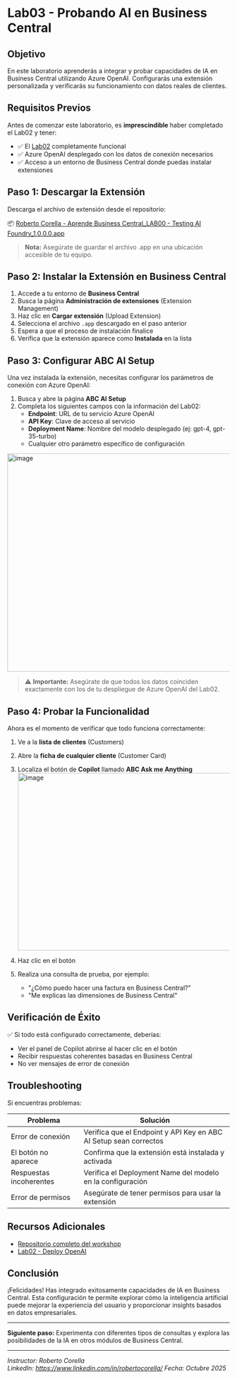 # Lab03 - Probando AI en Business Central

## Objetivo
En este laboratorio aprenderás a integrar y probar capacidades de IA en Business Central utilizando Azure OpenAI. Configurarás una extensión personalizada y verificarás su funcionamiento con datos reales de clientes.

## Requisitos Previos

Antes de comenzar este laboratorio, es **imprescindible** haber completado el Lab02 y tener:

- ✅ El [Lab02](https://github.com/RCORELLA/AprendeBusinessCentralWorkshopsPublic/blob/main/lab_02_deploy_openAI.md) completamente funcional
- ✅ Azure OpenAI desplegado con los datos de conexión necesarios
- ✅ Acceso a un entorno de Business Central donde puedas instalar extensiones

## Paso 1: Descargar la Extensión

Descarga el archivo de extensión desde el repositorio:

📦 [Roberto Corella - Aprende Business Central_LAB00 - Testing AI Foundry_1.0.0.0.app](https://github.com/RCORELLA/AprendeBusinessCentralWorkshopsPublic/blob/main/Roberto%20Corella%20-%20Aprende%20Business%20Central_LAB00%20-%20Testing%20AI%20Foundry_1.0.0.0.app)

> **Nota:** Asegúrate de guardar el archivo .app en una ubicación accesible de tu equipo.

## Paso 2: Instalar la Extensión en Business Central

1. Accede a tu entorno de **Business Central**
2. Busca la página **Administración de extensiones** (Extension Management)
3. Haz clic en **Cargar extensión** (Upload Extension)
4. Selecciona el archivo `.app` descargado en el paso anterior
5. Espera a que el proceso de instalación finalice
6. Verifica que la extensión aparece como **Instalada** en la lista

## Paso 3: Configurar ABC AI Setup

Una vez instalada la extensión, necesitas configurar los parámetros de conexión con Azure OpenAI:

1. Busca y abre la página **ABC AI Setup**
2. Completa los siguientes campos con la información del Lab02:
   - **Endpoint**: URL de tu servicio Azure OpenAI
   - **API Key**: Clave de acceso al servicio
   - **Deployment Name**: Nombre del modelo desplegado (ej: gpt-4, gpt-35-turbo)
   - Cualquier otro parámetro específico de configuración

<img width="1870" height="495" alt="image" src="https://github.com/user-attachments/assets/31b28915-75f1-45c3-a9a2-dc51dc947ba9" />



> ⚠️ **Importante:** Asegúrate de que todos los datos coinciden exactamente con los de tu despliegue de Azure OpenAI del Lab02.

## Paso 4: Probar la Funcionalidad

Ahora es el momento de verificar que todo funciona correctamente:

1. Ve a la **lista de clientes** (Customers)
2. Abre la **ficha de cualquier cliente** (Customer Card)
3. Localiza el botón de **Copilot** llamado **ABC Ask me Anything**
   <img width="782" height="403" alt="image" src="https://github.com/user-attachments/assets/50b0e0a5-e860-4ca2-b9ab-7ae02c4ee2fb" />

5. Haz clic en el botón
6. Realiza una consulta de prueba, por ejemplo:
   - "¿Cómo puedo hacer una factura en Business Central?"
   - "Me explicas las dimensiones de Business Central"


## Verificación de Éxito

✅ Si todo está configurado correctamente, deberías:
- Ver el panel de Copilot abrirse al hacer clic en el botón
- Recibir respuestas coherentes basadas en Business Central
- No ver mensajes de error de conexión

## Troubleshooting

Si encuentras problemas:

| Problema | Solución |
|----------|----------|
| Error de conexión | Verifica que el Endpoint y API Key en ABC AI Setup sean correctos |
| El botón no aparece | Confirma que la extensión está instalada y activada |
| Respuestas incoherentes | Verifica el Deployment Name del modelo en la configuración |
| Error de permisos | Asegúrate de tener permisos para usar la extensión |

## Recursos Adicionales

- [Repositorio completo del workshop](https://github.com/RCORELLA/AprendeBusinessCentralWorkshopsPublic)
- [Lab02 - Deploy OpenAI](https://github.com/RCORELLA/AprendeBusinessCentralWorkshopsPublic/blob/main/lab_02_deploy_openAI.md)

## Conclusión

¡Felicidades! Has integrado exitosamente capacidades de IA en Business Central. Esta configuración te permite explorar cómo la inteligencia artificial puede mejorar la experiencia del usuario y proporcionar insights basados en datos empresariales.

---

**Siguiente paso:** Experimenta con diferentes tipos de consultas y explora las posibilidades de la IA en otros módulos de Business Central.

---

*Instructor: Roberto Corella*  
*LinkedIn: https://www.linkedin.com/in/robertocorella/*
*Fecha: Octubre 2025*


